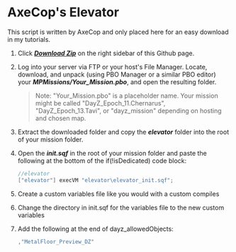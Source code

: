AxeCop's Elevator
==========

This script is written by AxeCop and only placed here for an easy download in my tutorials.

1. Click ***[Download Zip](https://github.com/noxsicarius/DayZ-Epoch-Elevator/archive/master.zip)*** on the right sidebar of this Github page.
1. Log into your server via FTP or your host's File Manager. Locate, download, and unpack (using PBO Manager or a similar PBO editor) your ***MPMissions/Your_Mission.pbo***, and open the resulting folder.
 
	> Note: "Your_Mission.pbo" is a placeholder name. Your mission might be called "DayZ_Epoch_11.Chernarus", "DayZ_Epoch_13.Tavi", or "dayz_mission" depending on hosting and chosen map.

1. Extract the downloaded folder and copy the ***elevator*** folder into the root of your mission folder.
1. Open the ***init.sqf*** in the root of your mission folder and paste the following at the bottom of the if(!isDedicated) code block:

	~~~~java
	//elevator
	["elevator"] execVM "elevator\elevator_init.sqf";
	~~~~

1. Create a custom variables file like you would with a custom compiles
1. Change the directory in init.sqf for the variables file to the new custom variables
1. Add the following at the end of dayz_allowedObjects:

	~~~~java
	,"MetalFloor_Preview_DZ"
	~~~~
